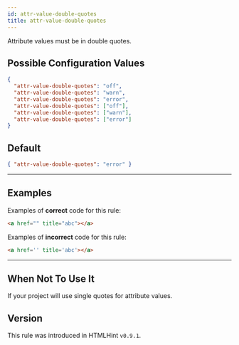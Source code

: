 ```yaml
---
id: attr-value-double-quotes
title: attr-value-double-quotes
---
```


Attribute values must be in double quotes.

## Possible Configuration Values

```json
{
  "attr-value-double-quotes": "off",
  "attr-value-double-quotes": "warn",
  "attr-value-double-quotes": "error",
  "attr-value-double-quotes": ["off"],
  "attr-value-double-quotes": ["warn"],
  "attr-value-double-quotes": ["error"]
}
```

## Default

```json
{ "attr-value-double-quotes": "error" }
```

---

## Examples

Examples of **correct** code for this rule:

```html
<a href="" title="abc"></a>
```

Examples of **incorrect** code for this rule:

<!-- prettier-ignore -->
```html
<a href='' title='abc'></a>
```

---

## When Not To Use It

If your project will use single quotes for attribute values.

## Version

This rule was introduced in HTMLHint `v0.9.1`.
